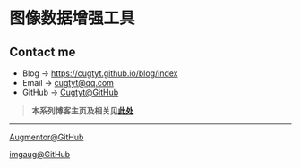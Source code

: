 # 图像数据增强工具

## Contact me

* Blog -> <https://cugtyt.github.io/blog/index>
* Email -> <cugtyt@qq.com>
* GitHub -> [Cugtyt@GitHub](https://github.com/Cugtyt)

> **本系列博客主页及相关见**[**此处**](https://cugtyt.github.io/blog/effective-pytorch/index)

---

[Augmentor@GitHub](https://github.com/mdbloice/Augmentor)

[imgaug@GitHub](https://github.com/aleju/imgaug)